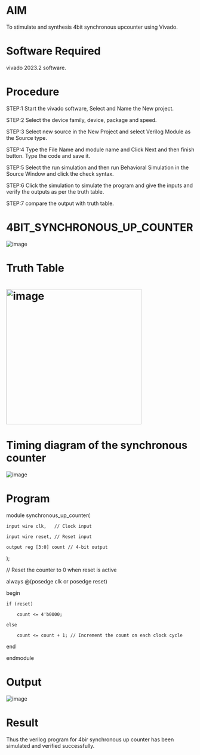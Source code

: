 # AIM
To stimulate and synthesis 4bit synchronous upcounter using Vivado.
# Software Required
vivado 2023.2 software.
# Procedure
STEP:1 Start the vivado software, Select and Name the New project.

STEP:2 Select the device family, device, package and speed.

STEP:3 Select new source in the New Project and select Verilog Module as the Source type.

STEP:4 Type the File Name and module name and Click Next and then finish button. Type the code and save it.

STEP:5 Select the run simulation and then run Behavioral Simulation in the Source Window and click the check syntax.

STEP:6 Click the simulation to simulate the program and give the inputs and verify the outputs as per the truth table.

STEP:7 compare the output with truth table.

# 4BIT_SYNCHRONOUS_UP_COUNTER
![image](https://github.com/RESMIRNAIR/4BIT_SYNCHRONOUS_UP_COUNTER/assets/154305926/4d676d34-2f12-420a-9c55-befa279f5ec0)
# Truth Table
# <img width="362" alt="image" src="https://github.com/RESMIRNAIR/4BIT_SYNCHRONOUS_UP_COUNTER/assets/154305926/2be84c5a-099f-4418-8d0b-ace34f734342">
# Timing diagram of the synchronous counter
![image](https://github.com/RESMIRNAIR/4BIT_SYNCHRONOUS_UP_COUNTER/assets/154305926/62c47758-b0a4-4fe0-842f-5c4245a88ff2)
# Program
module synchronous_up_counter(

    input wire clk,   // Clock input
    
    input wire reset, // Reset input
    
    output reg [3:0] count // 4-bit output
    
);

// Reset the counter to 0 when reset is active

always @(posedge clk or posedge reset)

begin

    if (reset)
    
        count <= 4'b0000;
        
    else
    
        count <= count + 1; // Increment the count on each clock cycle
        
end

endmodule
# Output
![image](https://github.com/priyangi123/4BIT_SYNCHRONOUS_UP_COUNTER/assets/165141104/6b00d87a-714d-46c3-b149-047c85028bf7)
# Result
Thus the verilog program for 4bir synchronous up counter has been simulated and verified successfully.


